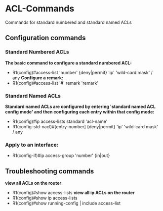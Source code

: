 # ACL-Commands
Commands for standard numbered and standard named ACLs

## Configuration commands
### Standard Numbered ACLs

  **The basic command to configure a standard numbered ACL:**
+  R1(config)#access-list 'number' {deny|permit} 'ip' 'wild-card mask' / any
  **Configure a remark:**
+  R1(config)#access-list '#' remark 'remark'
  
### Standard Named ACLs

  **Standard named ACLs are configured by entering 'standard named ACL config mode' and then configuring each entry within that config mode:**
+  R1(config)#ip access-lists standard 'acl-name'
+  R1(config-std-nacl)#[entry-number] {deny|permit} 'ip' 'wild-card mask' / any

### Apply to an interface:
+  R1(config-if)#ip access-group 'number' {in|out}

## Troubleshooting commands

  **view all ACLs on the router**
+  R1(config)#show access-lists
  **view all ip ACLs on the router**
+  R1(config)#show ip access-lists
+  R1(config)#show running-config | include access-list
